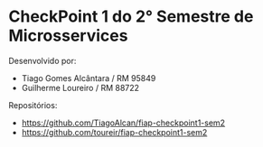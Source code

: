 # CheckPoint 1 do 2° Semestre de Microsservices

Desenvolvido por:

- Tiago Gomes Alcântara / RM 95849	
- Guilherme Loureiro / RM 88722

Repositórios:

- https://github.com/TiagoAlcan/fiap-checkpoint1-sem2
- https://github.com/toureir/fiap-checkpoint1-sem2